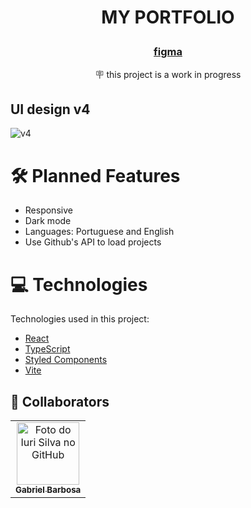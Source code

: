 #  <p align="center"> MY PORTFOLIO </p>
### <p align="center"> [figma](https://www.figma.com/file/acES0uimPhaYFJiRXeSJ5i/Untitled?node-id=1%3A3&t=VqJCZs6SVeRGz8m4-1) </p>

<p align="center">🪧 this project is a work in progress </p>

## UI design v4
![v4](https://user-images.githubusercontent.com/59917720/216793240-5c9bb0fc-4472-4d4c-a22c-b7a80b66a386.png)

# 🛠️ Planned Features
- Responsive
- Dark mode
- Languages: Portuguese and English
- Use Github's API to load projects

# 💻 Technologies
Technologies used in this project:

- [React](https://reactjs.org/)
- [TypeScript](https://www.typescriptlang.org/)
- [Styled Components](https://styled-components.com/)
- [Vite](https://vitejs.dev/)

## 🤝 Collaborators
<table>
  <tr>
    <td align="center">
      <a href="#">
        <img src="https://avatars.githubusercontent.com/u/59917720?v=4" width="100px;" alt="Foto do Iuri Silva no GitHub"/><br>
        <sub>
          <b>Gabriel Barbosa</b>
        </sub>
      </a>
    </td>
  </tr>
</table>
